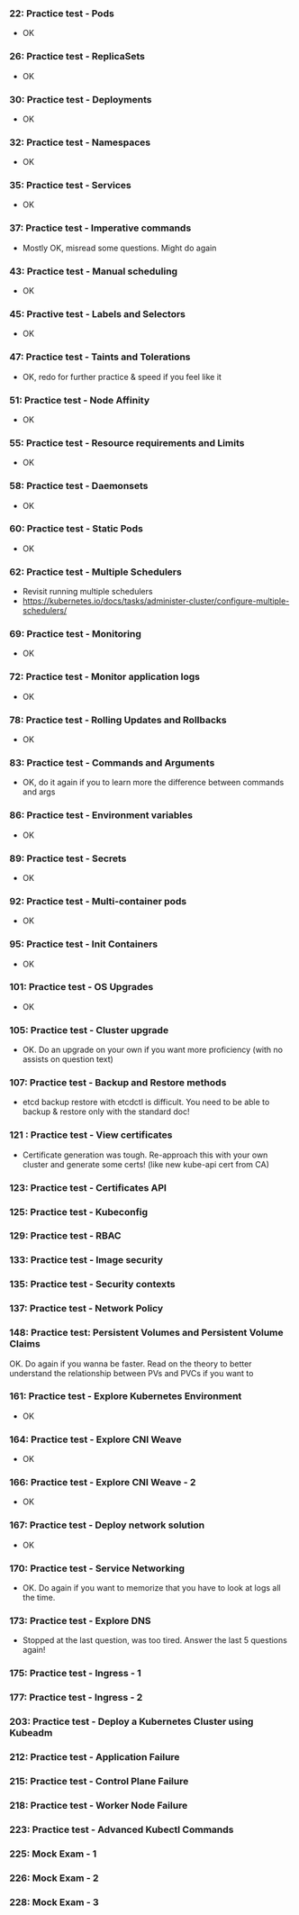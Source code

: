 ### 22: Practice test - Pods
- OK

### 26: Practice test - ReplicaSets
- OK

### 30: Practice test - Deployments
- OK

### 32: Practice test - Namespaces
- OK

### 35: Practice test - Services
- OK

### 37: Practice test - Imperative commands
- Mostly OK, misread some questions. Might do again

### 43: Practice test - Manual scheduling
- OK

### 45: Practive test - Labels and Selectors
- OK

### 47: Practice test - Taints and Tolerations
- OK, redo for further practice & speed if you feel like it

### 51: Practice test - Node Affinity
- OK

### 55: Practice test - Resource requirements and Limits
- OK

### 58: Practice test - Daemonsets
- OK

### 60: Practice test - Static Pods
- OK

### 62: Practice test - Multiple Schedulers
- Revisit running multiple schedulers
- https://kubernetes.io/docs/tasks/administer-cluster/configure-multiple-schedulers/

### 69: Practice test - Monitoring
- OK

### 72: Practice test - Monitor application logs
- OK

### 78: Practice test - Rolling Updates and Rollbacks 
- OK

### 83: Practice test - Commands and Arguments
- OK, do it again if you to learn more the difference between commands and args

### 86: Practice test - Environment variables
- OK

### 89: Practice test - Secrets
- OK 

### 92: Practice test - Multi-container pods
- OK

### 95: Practice test - Init Containers
- OK

### 101: Practice test - OS Upgrades
- OK

### 105: Practice test - Cluster upgrade
- OK. Do an upgrade on your own if you want more proficiency (with no assists on question text)

### 107: Practice test - Backup and Restore methods
- etcd backup restore with etcdctl is difficult. You need to be able to backup & restore only with the standard doc!

### 121 : Practice test - View certificates
- Certificate generation was tough. Re-approach this with your own cluster and generate some certs! (like new kube-api cert from CA)

### 123: Practice test - Certificates API

### 125: Practice test - Kubeconfig

### 129: Practice test - RBAC

### 133: Practice test - Image security

### 135: Practice test - Security contexts

### 137: Practice test - Network Policy

### 148: Practice test: Persistent Volumes and Persistent Volume Claims
OK. Do again if you wanna be faster. Read on the theory to better understand the relationship between PVs and PVCs if you want to

### 161: Practice test - Explore Kubernetes Environment
- OK

### 164: Practice test - Explore CNI Weave
- OK

### 166: Practice test - Explore CNI Weave - 2
- OK

### 167: Practice test - Deploy network solution
- OK

### 170: Practice test - Service Networking
- OK. Do again if you want to memorize that you have to look at logs all the time.

### 173: Practice test - Explore DNS
- Stopped at the last question, was too tired. Answer the last 5 questions again!

### 175: Practice test - Ingress - 1
 
### 177: Practice test - Ingress - 2

### 203: Practice test - Deploy a Kubernetes Cluster using Kubeadm

### 212: Practice test - Application Failure

### 215: Practice test - Control Plane Failure

### 218: Practice test - Worker Node Failure

### 223: Practice test - Advanced Kubectl Commands

### 225: Mock Exam - 1

### 226: Mock Exam - 2

### 228: Mock Exam - 3